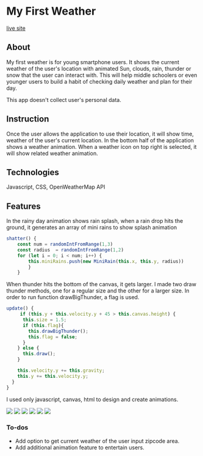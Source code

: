 # My First Weather 
[live site](https://ahcho.github.io/weatherApp/)

## About
My first weather is for young smartphone users. 
It shows the current weather of the user's location with animated Sun, clouds, rain, thunder or snow that the user can interact with. 
This will help middle schoolers or even younger users to build a habit of checking daily weather and plan for their day.

This app doesn't collect user's personal data.

## Instruction
Once the user allows the application to use their location, it will show
time, weather of the user's current location. In the bottom half of the application shows a weather animation. When a weather icon on top right is selected,
it will show related weather animation.

## Technologies
Javascript, CSS, OpenWeatherMap API

## Features

In the rainy day animation shows rain splash, when a rain drop hits the ground,
it generates an array of mini rains to show splash animation
```js
shatter() {
    const num = randomIntFromRange(1,3)
    const radius  = randomIntFromRange(1,2)
    for (let i = 0; i < num; i++) {
        this.miniRains.push(new MiniRain(this.x, this.y, radius))
        }
    }
```

When thunder hits the bottom of the canvas, it gets larger.
I made two draw thunder methods, one for a regular size and the other for
a larger size. In order to run function drawBigThunder, a flag is used. 
```js
update() {
     if (this.y + this.velocity.y + 45 > this.canvas.height) {
      this.size = 1.5;
      if (this.flag){
        this.drawBigThunder();  
        this.flag = false; 
      }
    } else {
      this.draw();
    }

    this.velocity.y += this.gravity;
    this.y += this.velocity.y;
  }
}
```

I used only javascript, canvas, html to design and create animations.

<img src="https://media.giphy.com/media/jUJhMNvDWyyXBurv3Z/giphy.gif"  />
<img src="https://media.giphy.com/media/Y3eTPOoNiIQUWuHsQv/giphy.gif" />
<img src="https://media.giphy.com/media/Jpe8pPrMW2lydBowup/giphy.gif" />
<img src="https://media.giphy.com/media/l24ZpBeWTEYe4y1wnQ/giphy.gif" />
<img src="https://media.giphy.com/media/QA1EQ1xbk3IPS5gxs9/giphy.gif" />
<img src="https://media.giphy.com/media/cnoVw8eOxX85Ap9SeI/giphy.gif" />


<!-- ![Alt text](./dist/night_sky.png?raw=true "Night Sky")

![Alt text](dist/thunder.png?raw=true "Night Sky") -->
### To-dos
* Add option to get current weather of the user input zipcode area.
* Add additional animation feature to entertain users.